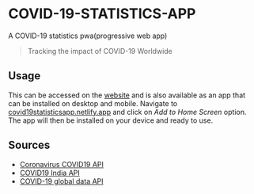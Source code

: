 # COVID-19-STATISTICS-APP
A COVID-19 statistics pwa(progressive web app)

<blockquote>Tracking the impact of COVID-19 Worldwide</blockquote>

## Usage

This can be accessed on the <a href="https://covid19statisticsapp.netlify.app/">website</a> and is also available as an app that can be installed on desktop and mobile. Navigate to <a href="https://covid19statisticsapp.netlify.app/">covid19statisticsapp.netlify.app</a> and click on <em>Add to Home Screen</em> option. The app will then be installed on your device and ready to use.

## Sources

<ul>
<li>
<a href="https://covid19api.com/">Coronavirus COVID19 API</a>
</li>
<li>
<a href="https://github.com/covid19india/covid19india-react">COVID19 India API</a>
</li>
<li>
<a href="https://github.com/mathdroid/covid-19-api">COVID-19 global data API</a>
</li>
</ul>
